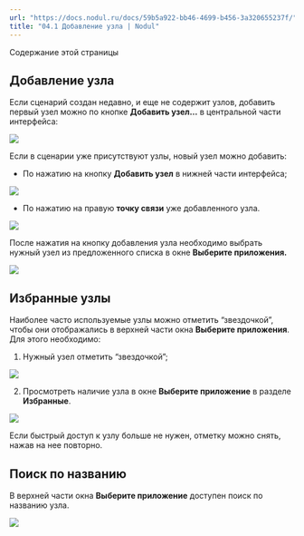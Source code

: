```yaml
---
url: "https://docs.nodul.ru/docs/59b5a922-bb46-4699-b456-3a320655237f/"
title: "04.1 Добавление узла | Nodul"
---
```


Содержание этой страницы

## Добавление узла [​](https://docs.nodul.ru/docs/59b5a922-bb46-4699-b456-3a320655237f/\#%D0%B4%D0%BE%D0%B1%D0%B0%D0%B2%D0%BB%D0%B5%D0%BD%D0%B8%D0%B5-%D1%83%D0%B7%D0%BB%D0%B0 "Прямая ссылка на Добавление узла")

Если сценарий создан недавно, и еще не содержит узлов, добавить первый узел можно по кнопке **Добавить узел…** в центральной части интерфейса:

![](https://docs.nodul.ru/img/notion/7eaa274c-d896-484e-91b3-235f1efbdbb3/Untitled.png)

Если в сценарии уже присутствуют узлы, новый узел можно добавить:

- По нажатию на кнопку **Добавить узел** в нижней части интерфейса;

![](https://docs.nodul.ru/img/notion/d6b73bc0-8da7-4213-9b79-65121d43c77a/Untitled.png)

- По нажатию на правую **точку связи** уже добавленного узла.

![](https://docs.nodul.ru/img/notion/94804522-4243-423e-9b8b-db28737958a7/Untitled.png)

После нажатия на кнопку добавления узла необходимо выбрать нужный узел из предложенного списка в окне **Выберите приложения.**

![](https://docs.nodul.ru/img/notion/ffd02b0f-d741-4e1e-b90e-0288afa0943f/Untitled.png)

## Избранные узлы [​](https://docs.nodul.ru/docs/59b5a922-bb46-4699-b456-3a320655237f/\#%D0%B8%D0%B7%D0%B1%D1%80%D0%B0%D0%BD%D0%BD%D1%8B%D0%B5-%D1%83%D0%B7%D0%BB%D1%8B "Прямая ссылка на Избранные узлы")

Наиболее часто используемые узлы можно отметить “звездочкой”, чтобы они отображались в верхней части окна **Выберите приложения**. Для этого необходимо:

1. Нужный узел отметить “звездочкой”;

![](https://docs.nodul.ru/img/notion/b09ade23-75ed-4836-a4b8-3eeb81529f02/Untitled.png)

2. Просмотреть наличие узла в окне **Выберите приложение** в разделе **Избранные**.

![](https://docs.nodul.ru/img/notion/98813fc6-685f-41a7-a83e-9416118c4c21/Untitled.png)

Если быстрый доступ к узлу больше не нужен, отметку можно снять, нажав на нее повторно.

## Поиск по названию [​](https://docs.nodul.ru/docs/59b5a922-bb46-4699-b456-3a320655237f/\#%D0%BF%D0%BE%D0%B8%D1%81%D0%BA-%D0%BF%D0%BE-%D0%BD%D0%B0%D0%B7%D0%B2%D0%B0%D0%BD%D0%B8%D1%8E "Прямая ссылка на Поиск по названию")

В верхней части окна **Выберите приложение** доступен поиск по названию узла.

![](https://docs.nodul.ru/img/notion/4e312f5f-917f-42ca-917d-8be6c3360d4b/Untitled.png)